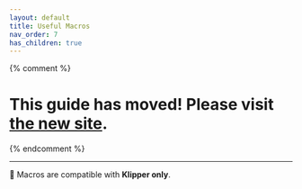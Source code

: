 ```yaml
---
layout: default
title: Useful Macros
nav_order: 7
has_children: true
---
```

{% comment %} 
# This guide has moved! Please visit [the new site](http://ellis3dp.com/Print-Tuning-Guide/).
{% endcomment %}

---
:dizzy: Macros are compatible with **Klipper only**.